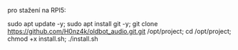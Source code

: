 pro stažení na RPI5:

sudo apt update -y; sudo apt install git -y; git clone https://github.com/H0nz4k/oldbot_audio.git.git /opt/project; cd /opt/project; chmod +x install.sh; ./install.sh
